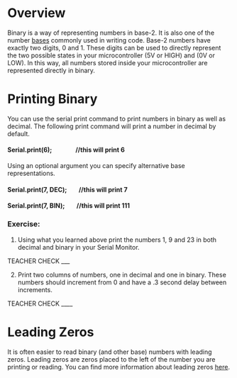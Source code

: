 # Overview

Binary is a way of representing numbers in base-2. It is also one of the number [bases](https://www.google.com/url?q=https://docs.google.com/document/d/1BmZbXzxnD2j17QToSZ9jeZmnP7burwfksfQq2v4zu-Y/edit%23heading%3Dh.r9xkk2b3evb&sa=D&ust=1587613174010000) commonly used in writing code. Base-2 numbers have exactly two digits, 0 and 1. These digits can be used to directly represent the two possible states in your microcontroller (5V or HIGH) and (0V or LOW). In this way, all numbers stored inside your microcontroller are represented directly in binary.

# Printing Binary

You can use the serial print command to print numbers in binary as well as decimal. The following print command will print a number in decimal by default.

#### Serial.print(6);                //this will print 6

Using an optional argument you can specify alternative base representations.

#### Serial.print(7, DEC);        //this will print 7

#### Serial.print(7, BIN);        //this will print 111

### Exercise:

1.  Using what you learned above print the numbers 1, 9 and 23 in both decimal and binary in your Serial Monitor.

TEACHER CHECK \_\_\_

2.  Print two columns of numbers, one in decimal and one in binary. These numbers should increment from 0 and have a .3 second delay between increments.

TEACHER CHECK \_\_\_\_

# Leading Zeros

It is often easier to read binary (and other base) numbers with leading zeros. Leading zeros are zeros placed to the left of the number you are printing or reading. You can find more information about leading zeros [here](https://www.google.com/url?q=https://docs.google.com/document/d/1BmZbXzxnD2j17QToSZ9jeZmnP7burwfksfQq2v4zu-Y/edit%23heading%3Dh.hf5nphnveoo6&sa=D&ust=1587613174013000).
